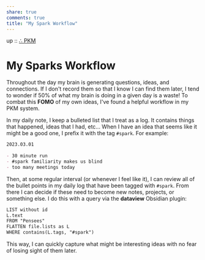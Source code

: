 ```yaml
---  
share: true  
comments: true  
title: "My Spark Workflow"  
---  
```

up :: [∴ PKM](./%E2%88%B4-PKM.md)  
  
# My Sparks Workflow  
  
Throughout the day my brain is generating questions, ideas, and connections. If I don't record them so that I know I can find them later, I tend to wonder if 50% of what my brain is doing in a given day is a waste! To combat this **FOMO** of my own ideas, I've found a helpful workflow in my PKM system.   
  
In my daily note, I keep a bulleted list that I treat as a log. It contains things that happened, ideas that I had, etc... When I have an idea that seems like it might be a good one, I prefix it with the tag `#spark`. For example:  
  
```markdown  
2023.03.01  
  
- 30 minute run  
- #spark familiarity makes us blind  
- too many meetings today  
```  
  
Then, at some regular interval (or whenever I feel like it), I can review all of the bullet points in my daily log that have been tagged with `#spark`. From there I can decide if these need to become new notes, projects, or something else. I do this with a query via the **dataview** Obsidian plugin:  
  
```markdown  
LIST without id  
L.text  
FROM "Pensees"  
FLATTEN file.lists as L  
WHERE contains(L.tags, "#spark")  
```  
  
This way, I can quickly capture what might be interesting ideas with no fear of losing sight of them later.